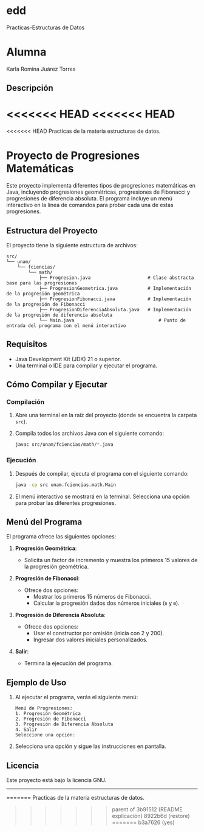 # edd
Practicas-Estructuras de Datos
# Alumna
Karla Romina Juárez Torres
## Descripción
<<<<<<< HEAD
<<<<<<< HEAD
=======
<<<<<<< HEAD
Practicas de la materia estructuras de datos.

# Proyecto de Progresiones Matemáticas

Este proyecto implementa diferentes tipos de progresiones matemáticas en Java, incluyendo progresiones geométricas, progresiones de Fibonacci y progresiones de diferencia absoluta. El programa incluye un menú interactivo en la línea de comandos para probar cada una de estas progresiones.

## Estructura del Proyecto

El proyecto tiene la siguiente estructura de archivos:

```
src/
└── unam/
    └── fciencias/
        └── math/
            ├── Progresion.java                     # Clase abstracta base para las progresiones
            ├── ProgresionGeometrica.java           # Implementación de la progresión geométrica
            ├── ProgresionFibonacci.java            # Implementación de la progresión de Fibonacci
            ├── ProgresionDiferenciaAbsoluta.java   # Implementación de la progresión de diferencia absoluta
            └── Main.java                               # Punto de entrada del programa con el menú interactivo
```

## Requisitos

- Java Development Kit (JDK) 21 o superior.
- Una terminal o IDE para compilar y ejecutar el programa.

## Cómo Compilar y Ejecutar

### Compilación

1. Abre una terminal en la raíz del proyecto (donde se encuentra la carpeta `src`).
2. Compila todos los archivos Java con el siguiente comando:

   ```bash
   javac src/unam/fciencias/math/*.java
   ```

### Ejecución

1. Después de compilar, ejecuta el programa con el siguiente comando:

   ```bash
   java -cp src unam.fciencias.math.Main
   ```

2. El menú interactivo se mostrará en la terminal. Selecciona una opción para probar las diferentes progresiones.

## Menú del Programa

El programa ofrece las siguientes opciones:

1. **Progresión Geométrica**:
   - Solicita un factor de incremento y muestra los primeros 15 valores de la progresión geométrica.

2. **Progresión de Fibonacci**:
   - Ofrece dos opciones:
     - Mostrar los primeros 15 números de Fibonacci.
     - Calcular la progresión dados dos números iniciales (`n` y `m`).

3. **Progresión de Diferencia Absoluta**:
   - Ofrece dos opciones:
     - Usar el constructor por omisión (inicia con 2 y 200).
     - Ingresar dos valores iniciales personalizados.

4. **Salir**:
   - Termina la ejecución del programa.

## Ejemplo de Uso

1. Al ejecutar el programa, verás el siguiente menú:

   ```
   Menú de Progresiones:
   1. Progresión Geométrica
   2. Progresión de Fibonacci
   3. Progresión de Diferencia Absoluta
   4. Salir
   Seleccione una opción: 
   ```

2. Selecciona una opción y sigue las instrucciones en pantalla.

## Licencia

Este proyecto está bajo la licencia GNU.

---
=======
Practicas de la materia estructuras de datos.
>>>>>>> parent of 3b91512 (README explicación)
>>>>>>> 8922b6d (restore)
=======
>>>>>>> b3a7626 (yes)
